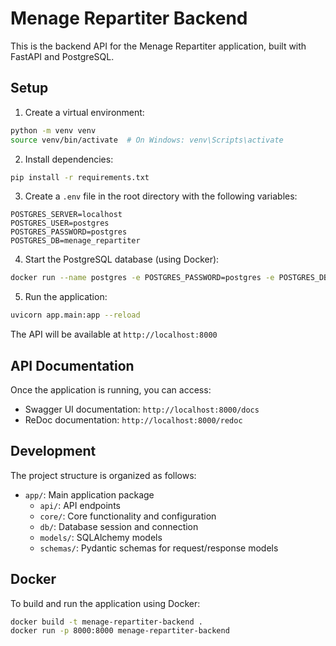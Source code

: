 # Menage Repartiter Backend

This is the backend API for the Menage Repartiter application, built with FastAPI and PostgreSQL.

## Setup

1. Create a virtual environment:
```bash
python -m venv venv
source venv/bin/activate  # On Windows: venv\Scripts\activate
```

2. Install dependencies:
```bash
pip install -r requirements.txt
```

3. Create a `.env` file in the root directory with the following variables:
```env
POSTGRES_SERVER=localhost
POSTGRES_USER=postgres
POSTGRES_PASSWORD=postgres
POSTGRES_DB=menage_repartiter
```

4. Start the PostgreSQL database (using Docker):
```bash
docker run --name postgres -e POSTGRES_PASSWORD=postgres -e POSTGRES_DB=menage_repartiter -p 5432:5432 -d postgres:15
```

5. Run the application:
```bash
uvicorn app.main:app --reload
```

The API will be available at `http://localhost:8000`

## API Documentation

Once the application is running, you can access:
- Swagger UI documentation: `http://localhost:8000/docs`
- ReDoc documentation: `http://localhost:8000/redoc`

## Development

The project structure is organized as follows:
- `app/`: Main application package
  - `api/`: API endpoints
  - `core/`: Core functionality and configuration
  - `db/`: Database session and connection
  - `models/`: SQLAlchemy models
  - `schemas/`: Pydantic schemas for request/response models

## Docker

To build and run the application using Docker:

```bash
docker build -t menage-repartiter-backend .
docker run -p 8000:8000 menage-repartiter-backend
``` 